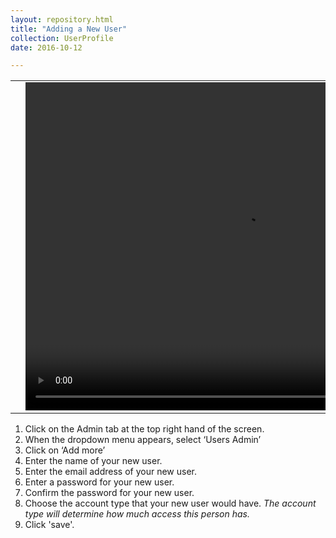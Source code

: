 ```yaml
---
layout: repository.html
title: "Adding a New User"
collection: UserProfile
date: 2016-10-12

---
```


<table>
<tr>
<td width="50px"></td>
<td width="700px">
<video width="700" height="525" controls>
	<source src="/assets/video/How_to_add_new_user.mp4" type="video/mp4">
	Your browser does not support the video tag.
</video>
</td>
<td width="50px"></td>
</tr>
</table>

1.	Click on the Admin tab at the top right hand of the screen.
2.	When the dropdown menu appears, select ‘Users Admin’
3.	Click on ‘Add more’
4.	Enter the name of your new user.
5.  Enter the email address of your new user.
6.  Enter a password for your new user.
7.  Confirm the password for your new user.
8.  Choose the account type that your new user would have.
*The account type will determine how much access this person has.*
9.  Click 'save'.
